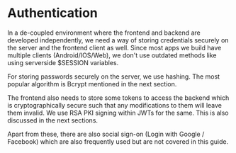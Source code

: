 # Authentication

In a de-coupled environment where the frontend and backend are developed independently, we need a way of storing credentials securely on the server and the frontend client as well.
Since most apps we build have multiple clients (Android/IOS/Web), we don't use outdated methods like using serverside $SESSION variables.

For storing passwords securely on the server, we use hashing. The most popular algorithm is Bcrypt mentioned in the next section.

The frontend also needs to store some tokens to access the backend which is cryptographically secure such that any modifications to them will leave them invalid. 
We use RSA PKI signing within JWTs for the same. This is also discussed in the next sections.

Apart from these, there are also social sign-on (Login with Google / Facebook) which are also frequently used but are not covered in this guide.